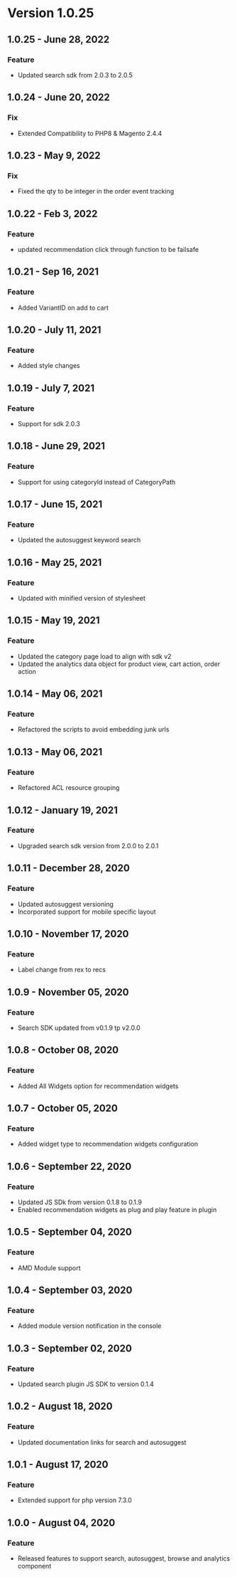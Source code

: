 # Version 1.0.25
## 1.0.25 - June 28, 2022
### Feature
- Updated search sdk from 2.0.3 to 2.0.5
## 1.0.24 - June 20, 2022
### Fix
- Extended Compatibility to PHP8 & Magento 2.4.4
## 1.0.23 - May 9, 2022
### Fix
- Fixed the qty to be integer in the order event tracking
## 1.0.22 - Feb 3, 2022
### Feature
- updated recommendation click through function to be failsafe
## 1.0.21 - Sep 16, 2021
### Feature
- Added VariantID on add to cart
## 1.0.20 - July 11, 2021
### Feature
- Added style changes
## 1.0.19 - July 7, 2021
### Feature
- Support for sdk 2.0.3
## 1.0.18 - June 29, 2021
### Feature
- Support for using categoryId instead of CategoryPath
## 1.0.17 - June 15, 2021
### Feature
- Updated the autosuggest keyword search
## 1.0.16 - May 25, 2021
### Feature
- Updated with minified version of stylesheet
## 1.0.15 - May 19, 2021
### Feature
- Updated the category page load to align with sdk v2
- Updated the analytics data object for product view, cart action, order action
## 1.0.14 - May 06, 2021
### Feature
- Refactored the scripts to avoid embedding junk urls
## 1.0.13 - May 06, 2021
### Feature
- Refactored ACL resource grouping
## 1.0.12 - January 19, 2021
### Feature
- Upgraded search sdk version from 2.0.0 to 2.0.1
## 1.0.11 - December 28, 2020
### Feature
- Updated autosuggest versioning
- Incorporated support for mobile specific layout
## 1.0.10 - November 17, 2020
### Feature
- Label change from rex to recs
## 1.0.9 - November 05, 2020
### Feature
- Search SDK updated from v0.1.9 tp v2.0.0
## 1.0.8 - October 08, 2020
### Feature
- Added All Widgets option for recommendation widgets
## 1.0.7 - October 05, 2020
### Feature
- Added widget type to recommendation widgets configuration
## 1.0.6 - September 22, 2020
### Feature
- Updated JS SDk from version 0.1.8 to 0.1.9
- Enabled recommendation widgets as plug and play feature in plugin
## 1.0.5 - September 04, 2020
### Feature
- AMD Module support
## 1.0.4 - September 03, 2020
### Feature
- Added module version notification in the console
## 1.0.3 - September 02, 2020
### Feature
- Updated search plugin JS SDK to version 0.1.4
## 1.0.2 - August 18, 2020
### Feature
- Updated documentation links for search and autosuggest
## 1.0.1 - August 17, 2020
### Feature
- Extended support for php version 7.3.0

## 1.0.0 - August 04, 2020
### Feature
- Released features to support search, autosuggest, browse and analytics component

